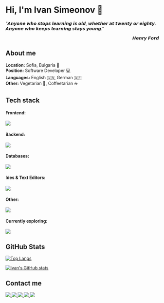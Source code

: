 # Hi, I'm Ivan Simeonov 👋

<p align="left">
  “𝘼𝙣𝙮𝙤𝙣𝙚 𝙬𝙝𝙤 𝙨𝙩𝙤𝙥𝙨 𝙡𝙚𝙖𝙧𝙣𝙞𝙣𝙜 𝙞𝙨 𝙤𝙡𝙙, 𝙬𝙝𝙚𝙩𝙝𝙚𝙧 𝙖𝙩 𝙩𝙬𝙚𝙣𝙩𝙮 𝙤𝙧 𝙚𝙞𝙜𝙝𝙩𝙮. <br/>
  𝘼𝙣𝙮𝙤𝙣𝙚 𝙬𝙝𝙤 𝙠𝙚𝙚𝙥𝙨 𝙡𝙚𝙖𝙧𝙣𝙞𝙣𝙜 𝙨𝙩𝙖𝙮𝙨 𝙮𝙤𝙪𝙣𝙜.”
</p>
<p align="right">𝙃𝙚𝙣𝙧𝙮 𝙁𝙤𝙧𝙙</p>

## About me
**Location:** Sofia, Bulgaria 📍<br/>
**Position:** Software Developer 💻<br/>
**Languages:** English 🇬🇧, German 🇩🇪<br/>
**Other:** Vegetarian 🥬, Coffeetarian ☕️<br/>

## Tech stack
#### Frontend:
<p align="left">
  <a href="https://skillicons.dev">
    <img src="https://skillicons.dev/icons?i=html,css,scss,js,ts,react,redux,materialui,angular" />
  </a>
</p>

#### Backend:
<p align="left">
  <a href="https://skillicons.dev">
    <img src="https://skillicons.dev/icons?i=java,spring,hibernate" />
  </a>
</p>

#### Databases:
<p align="left">
  <a href="https://skillicons.dev">
    <img src="https://skillicons.dev/icons?i=mysql,postgres" />
  </a>
</p>

#### Ides & Text Editors:
<p align="left">
  <a href="https://skillicons.dev">
    <img src="https://skillicons.dev/icons?i=idea,eclipse,vscode" />
  </a>
</p>

#### Other:
<p align="left">
  <a href="https://skillicons.dev">
    <img src="https://skillicons.dev/icons?i=git,docker" />
  </a>
</p>

#### Currently exploring:
<p align="left">
  <a href="https://skillicons.dev">
    <img src="https://skillicons.dev/icons?i=linux,vim,jenkins,kubernetes" />
  </a>
</p>

## GitHub Stats
[![Top Langs](https://github-readme-stats.vercel.app/api/top-langs/?username=IvanSimeonov&layout=compact&theme=slateorange)](https://github.com/IvanSimeonov/github-readme-stats)

[![Ivan's GitHub stats](https://github-readme-stats.vercel.app/api?username=IvanSimeonov&show_icons=true&theme=slateorange)](https://github.com/IvanSimeonov/github-readme-stats)

## Contact me
<p align="left">
  <a href="https://www.linkedin.com/in/ivannicksimeonov">
    <img src="https://skillicons.dev/icons?i=linkedin" />
  </a>
  <a href="https://github.com/ivansimeonov">
    <img src="https://skillicons.dev/icons?i=github" />
  </a>
  <a href="https://gitlab.com/ivansimeonov">
    <img src="https://skillicons.dev/icons?i=gitlab" />
  </a>
  <a href="https://stackoverflow.com/users/11125873/ivannicksim">
    <img src="https://skillicons.dev/icons?i=stackoverflow" />
  </a>
  <a href="https://www.instagram.com/ivssim/">
    <img src="https://skillicons.dev/icons?i=instagram" />
  </a>
</p>
